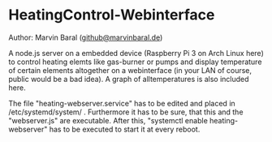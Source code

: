 # HeatingControl-Webinterface
Author: Marvin Baral (github@marvinbaral.de)

A node.js server on a embedded device (Raspberry Pi 3 on Arch Linux here) to control heating elemts like gas-burner or pumps and display temperature of certain elements altogether on a webinterface (in your LAN of course, public would be a bad idea). A graph of alltemperatures is also included here.

The file "heating-webserver.service" has to be edited and placed in /etc/systemd/system/ . Furthermore it has to be sure, that this and the "webserver.js" are executable. After this, "systemctl enable heating-webserver" has to be executed to start it at every reboot.

